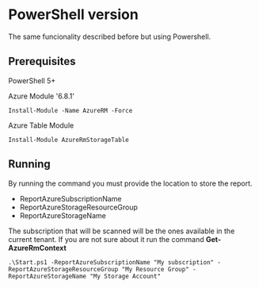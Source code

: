 # PowerShell version

The same funcionality described before but using Powershell.

## Prerequisites

PowerShell 5+

Azure Module '6.8.1'

    Install-Module -Name AzureRM -Force

Azure Table Module

    Install-Module AzureRmStorageTable

## Running

By running the command you must provide the location to store the report.

* ReportAzureSubscriptionName
* ReportAzureStorageResourceGroup
* ReportAzureStorageName

The subscription that will be scanned will be the ones available in the current tenant. If you are not sure about it run the command **Get-AzureRmContext**

    .\Start.ps1 -ReportAzureSubscriptionName "My subscription" -ReportAzureStorageResourceGroup "My Resource Group" -ReportAzureStorageName "My Storage Account"
